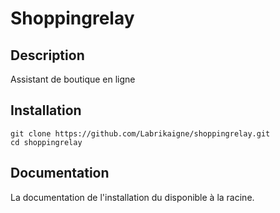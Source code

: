 # Shoppingrelay

## Description
Assistant de boutique en ligne

## Installation

```
git clone https://github.com/Labrikaigne/shoppingrelay.git
cd shoppingrelay
```

## Documentation

La documentation de l'installation du  disponible à la racine.